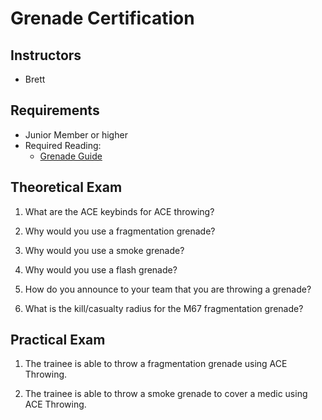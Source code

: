 # Grenade Certification

## Instructors

- Brett

## Requirements

- Junior Member or higher
- Required Reading:
  - [Grenade Guide](guides/grenades.md)

## Theoretical Exam

1. What are the ACE keybinds for ACE throwing?

2. Why would you use a fragmentation grenade?

3. Why would you use a smoke grenade?

4. Why would you use a flash grenade?

5. How do you announce to your team that you are throwing a grenade?

6. What is the kill/casualty radius for the M67 fragmentation grenade?

## Practical Exam

1. The trainee is able to throw a fragmentation grenade using ACE Throwing.

2. The trainee is able to throw a smoke grenade to cover a medic using ACE Throwing.
